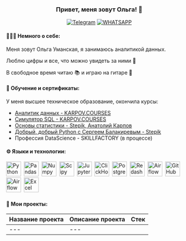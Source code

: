 ### <p align="center">Привет, меня зовут Ольга! 👋</p>

<div align="center">

  <a href="">[![Telegram](https://img.shields.io/badge/-Telegram-27A7E7?style=for-the-badge&logo=telegram)](https://t.me/OUman78)</a>
  <a href="">[![WHATSAPP](https://img.shields.io/badge/-WHATSAPP-28D146?style=for-the-badge&logo=whatsapp&logoColor=FFFFFF)](https://wa.me/9215755425)</a>

</div>


#### 👩🏻‍💻 Немного о себе:
Меня зовут Ольга Уманская, я занимаюсь аналитикой данных.

Люблю цифры и все, что можно увидеть за ними 🧡

В свободное время читаю 📚 и играю на гитаре 🎸

#### 📜 Обучение и сертификаты:
У меня высшее техническое образование, окончила курсы:

* [Аналитик данных - KARPOV.COURSES]()
* [Симулятор SQL - KARPOV.COURSES](https://github.com/OlgaUman/OlgaUman/blob/master/%20SimSQL_Karpov.pdf)
* [Основы статистики - Stepik, Анатолий Карпов](https://github.com/OlgaUman/OlgaUman/blob/master/stepik-stat1.pdf)
* [Добрый, добрый Python с Сергеем Балакиревым - Stepik](https://github.com/OlgaUman/OlgaUman/blob/master/stepik-python.pdf)
* Профессия DataScience - SKILLFACTORY (в процессе)

#### ⚙️ Языки и технологии:
<div>
  <img src="https://img.shields.io/badge/python-white?logo=python&style=for-the-badge" title="Python" alt="Python" height="40"/>&nbsp;
  <img src="https://img.shields.io/badge/pandas-white?logo=pandas&logoColor=blue&style=for-the-badge" title="Pandas" alt="Pandas" height="40"/>&nbsp;
  <img src="https://img.shields.io/badge/numpy-white?logo=numpy&logoColor=blue&style=for-the-badge" title="Numpy" alt="Numpy" height="40"/>&nbsp;
  <img src="https://img.shields.io/badge/Scipy-white?logo=Scipy&logoColor=black&style=for-the-badge" title="Scipy" alt="Scipy" height="40"/>&nbsp;
  <img src="https://img.shields.io/badge/Jupyter_notebook-white?logo=Jupyter&style=for-the-badge" title="Jupyter" alt="Jupyter" height="40"/>&nbsp;
  <img src="https://img.shields.io/badge/Clickhouse-white?logo=Clickhouse&style=for-the-badge" title="ClickHouse" alt="ClickHouse" height="40"/>&nbsp;
  <img src="https://img.shields.io/badge/PostgreSQL-white?logo=PostgreSQL&s&style=for-the-badge" title="PostgreSQL" alt="PostgreSQL" height="40"/>&nbsp;
  <img src="https://img.shields.io/badge/redash-white?logo=redash&logoColor=black&style=for-the-badge" title="Redash" alt="Redash" height="40"/>&nbsp;
  <img src="https://img.shields.io/badge/Tableau-white?logo=Tableau&s&logoColor=yellow&style=for-the-badge" title="Airflow" alt="Airflow" height="40"/>&nbsp;
  <img src="https://img.shields.io/badge/github-white?logo=github&logoColor=black&style=for-the-badge" title="GitHub" alt="GitHub" height="40"/>&nbsp;
  <img src="https://img.shields.io/badge/Airflow-white?logo=Airflow&style=for-the-badge" title="Airflow" alt="Airflow" height="40"/>&nbsp;
  <img src="https://img.shields.io/badge/excel-white?logo=Excel&logoColor=black&style=for-the-badge" title="Excel" alt="Excel" height="40"/>&nbsp;

  
  
</div>

#### 🎯 Мои проекты:

|Название проекта| Описание проекта| Стек|
|----------------|-----------------|-----|
|---|---|